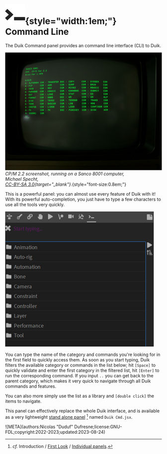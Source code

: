# ![](../img/duik/icons/cmd.svg){style="width:1em;"} Command Line

The Duik Command panel provides an command line interface (CLI) to Duik.

![](../img/illustration/CPM_2-2.jpg)  
*CP/M 2.2 screenshot, running on a Sanco 8001 computer,  
Michael Specht,  
[CC-BY-SA 3.0](https://creativecommons.org/licenses/by-sa/3.0/deed.en){target="_blank"}.*{style="font-size:0.8em;"}

This is a powerful panel: you can almost use every feature of Duik with it! With its powerful auto-completion, you just have to type a few characters to use all the tools very quickly.

![](../img/duik/cmd.png)

You can type the name of the category and commands you're looking for in the first field to quickly access them. As soon as you start typing, Duik filters the available category or commands in the list below; hit `[Space]` to quickly validate and enter the first category in the filtered list, hit `[Enter]` to run the corresponding command. If you input `..` you can get back to the parent category, which makes it very quick to navigate through all Duik commands and features.

You can also more simply use the list as a library and `[double click]` the items to navigate.

This panel can effectively replace the whole Duik interface, and is available as a very lightweight [stand alone panel](../getting-started/first-look.md#individual-panels)&nbsp;[^individual] named `Duik Cmd.jsx`.

[^individual]: *cf.* Introduction / [First Look](../getting-started/first-look.md) / [Individual panels](../getting-started/first-look.md#individual-panels).

![META](authors:Nicolas "Duduf" Dufresne;license:GNU-FDL;copyright:2022-2023;updated:2023-08-24)
